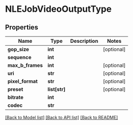 # NLEJobVideoOutputType

## Properties
Name | Type | Description | Notes
------------ | ------------- | ------------- | -------------
**gop_size** | **int** |  | [optional] 
**sequence** | **int** |  | 
**max_b_frames** | **int** |  | [optional] 
**uri** | **str** |  | [optional] 
**pixel_format** | **str** |  | [optional] 
**preset** | **list[str]** |  | [optional] 
**bitrate** | **int** |  | 
**codec** | **str** |  | 

[[Back to Model list]](../README.md#documentation-for-models) [[Back to API list]](../README.md#documentation-for-api-endpoints) [[Back to README]](../README.md)


